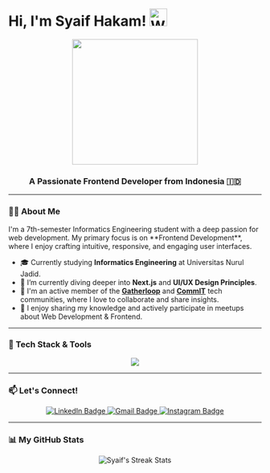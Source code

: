# Hi, I'm Syaif Hakam! <img src="https://raw.githubusercontent.com/Tarikul-Islam-Anik/Animated-Fluent-Emojis/master/Emojis/Hand%20gestures/Waving%20Hand.png" alt="Waving Hand" width="35" height="35" />

<div align="center">
  <img src="https://media2.giphy.com/media/v1.Y2lkPTc5MGI3NjExN2VvcGxsaTJiaTdnM3ptZ25kbjJjMjcycGR1cDFiZDhhZHEwNXZnOSZlcD12MV9pbnRlcm5hbF9naWZfYnlfaWQmY3Q9cw/dEvfJaOEzxl9AUSzHP/giphy.gif" width="250"/>
</div>

<div align="center">
  <h3>A Passionate Frontend Developer from Indonesia 🇮🇩</h3>
</div>

---

### 👨‍💻 About Me

<p>
  I'm a 7th-semester Informatics Engineering student with a deep passion for web development. My primary focus is on **Frontend Development**, where I enjoy crafting intuitive, responsive, and engaging user interfaces.
</p>

- 🎓 Currently studying **Informatics Engineering** at Universitas Nurul Jadid.
- 🌱 I’m currently diving deeper into **Next.js** and **UI/UX Design Principles**.
- 💬 I'm an active member of the **[Gatherloop](https://github.com/gatherloop)** and **[CommIT](https://github.com/commitunuja)** tech communities, where I love to collaborate and share insights.
- 🎤 I enjoy sharing my knowledge and actively participate in meetups about Web Development & Frontend.

---

### 🚀 Tech Stack & Tools

<p align="center">
  <a href="https://skillicons.dev">
    <img src="https://skillicons.dev/icons?i=html,css,tailwind,javascript,typescript,react,nextjs,vite,figma,git,docker,postman&perline=6" />
  </a>
</p>

---

### 📫 Let's Connect!

<p align="center">
  <a href="https://www.linkedin.com/in/syaifhakam/">
    <img src="https://img.shields.io/badge/LinkedIn-0077B5?style=for-the-badge&logo=linkedin&logoColor=white" alt="LinkedIn Badge"/>
  </a>
  <a href="mailto:saifrikdenim@gmail.com">
    <img src="https://img.shields.io/badge/Gmail-D14836?style=for-the-badge&logo=gmail&logoColor=white" alt="Gmail Badge"/>
  </a>
  <a href="https://www.instagram.com/syaifhakam/">
    <img src="https://img.shields.io/badge/Instagram-E4405F?style=for-the-badge&logo=instagram&logoColor=white" alt="Instagram Badge"/>
  </a>
</p>

---

### 📊 My GitHub Stats

<p align="center">
  <img src="https://nirzak-streak-stats.vercel.app/?user=syaifmaxl&theme=dark&hide_border=true" alt="Syaif's Streak Stats" />
</p>